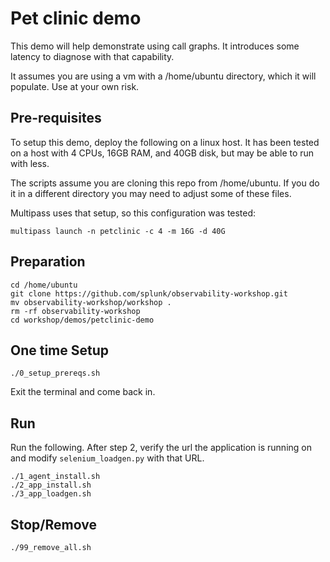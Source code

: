 # Pet clinic demo

This demo will help demonstrate using call graphs. It introduces some latency to diagnose with that capability.

It assumes you are using a vm with a /home/ubuntu directory, which it will populate. Use at your own risk.

## Pre-requisites

To setup this demo, deploy the following on a linux host. It has been tested on a host with 4 CPUs, 16GB RAM, and 40GB disk, but may be able to run with less.

The scripts assume you are cloning this repo from /home/ubuntu. If you do it in a different directory you may need to adjust some of these files.

Multipass uses that setup, so this configuration was tested:

```
multipass launch -n petclinic -c 4 -m 16G -d 40G
```

## Preparation

```
cd /home/ubuntu
git clone https://github.com/splunk/observability-workshop.git
mv observability-workshop/workshop .
rm -rf observability-workshop
cd workshop/demos/petclinic-demo
```

## One time Setup

```
./0_setup_prereqs.sh
```
Exit the terminal and come back in.

## Run

Run the following. After step 2, verify the url the application is running on and modify `selenium_loadgen.py` with that URL.

```
./1_agent_install.sh
./2_app_install.sh
./3_app_loadgen.sh
```

## Stop/Remove

```
./99_remove_all.sh
```